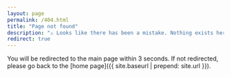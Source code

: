 ```yaml
---
layout: page
permalink: /404.html
title: "Page not found"
description: "⚠ Looks like there has been a mistake. Nothing exists here."
redirect: true
---
```


You will be redirected to the main page within 3 seconds. If not redirected, please go back to the [home page]({{ site.baseurl | prepend: site.url }}).
